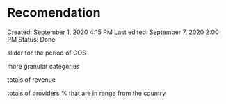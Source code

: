 # Recomendation

Created: September 1, 2020 4:15 PM
Last edited: September 7, 2020 2:00 PM
Status: Done

slider for the period of COS

more granular categories

totals of revenue

totals of providers % that are in range from the country